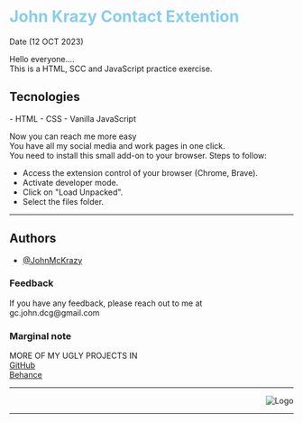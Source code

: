 <style>
H1{
    color:skyblue;
}
  </style>

<h1>John Krazy Contact Extention</h1>
Date (12 OCT 2023)
<br>

Hello everyone....
<br>
This is a HTML, SCC and JavaScript practice exercise.
<br>

<h2>Tecnologies</h2>
-   HTML
-   CSS
-   Vanilla JavaScript

Now you can reach me more easy<br>
You have all my social media and work pages in one click.
<br>
You need to install this small add-on to your browser.
Steps to follow:

-   Access the extension control of your browser (Chrome, Brave).
-   Activate developer mode.
-   Click on "Load Unpacked".
-   Select the files folder.
<hr>

## Authors

-   [@JohnMcKrazy](https://github.com/JohnMcKrazy/)

### Feedback

<p>If you have any feedback, please reach out to me at gc.john.dcg@gmail.com</p>

### Marginal note

<p>MORE OF MY UGLY PROJECTS IN<br>
<a href="https://github.com/JohnMcKrazy">GitHub<a><br>
 <a href="https://www.behance.net/jg_john_design">Behance<a></p>
<hr>
<div align="right">

![Logo](https://i.ibb.co/Wv7LV2Q/JOHN-K-LOGO-NEGATIVO.png)

  </div>
  <hr>
